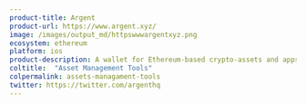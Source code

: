```yaml
---
product-title: Argent
product-url: https://www.argent.xyz/
image: /images/output_md/httpswwwargentxyz.png
ecosystem: ethereum
platform: ios
product-description: A wallet for Ethereum-based crypto-assets and apps.
coltitle:  "Asset Management Tools"
colpermalink: assets-managament-tools
twitter: https://twitter.com/argenthq
---
```

